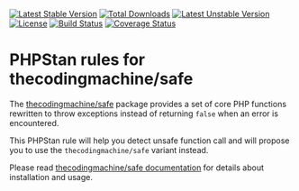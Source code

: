 [![Latest Stable Version](https://poser.pugx.org/thecodingmachine/phpstan-safe-rules/v/stable)](https://packagist.org/packages/thecodingmachine/phpstan-safe-rules)
[![Total Downloads](https://poser.pugx.org/thecodingmachine/phpstan-safe-rules/downloads)](https://packagist.org/packages/thecodingmachine/phpstan-safe-rules)
[![Latest Unstable Version](https://poser.pugx.org/thecodingmachine/phpstan-safe-rules/v/unstable)](https://packagist.org/packages/thecodingmachine/phpstan-safe-rules)
[![License](https://poser.pugx.org/thecodingmachine/phpstan-safe-rules/license)](https://packagist.org/packages/thecodingmachine/phpstan-safe-rules)
[![Build Status](https://travis-ci.org/thecodingmachine/phpstan-safe-rules.svg?branch=master)](https://travis-ci.org/thecodingmachine/phpstan-safe-rules)
[![Coverage Status](https://coveralls.io/repos/thecodingmachine/phpstan-safe-rules/badge.svg?branch=master&service=github)](https://coveralls.io/github/thecodingmachine/phpstan-safe-rules?branch=master)


PHPStan rules for thecodingmachine/safe
=======================================

The [thecodingmachine/safe](https://github.com/thecodingmachine/safe) package provides a set of core PHP functions rewritten to throw exceptions instead of returning `false` when an error is encountered.

This PHPStan rule will help you detect unsafe function call and will propose you to use the `thecodingmachine/safe` variant instead.

Please read [thecodingmachine/safe documentation](https://github.com/thecodingmachine/safe) for details about installation and usage.
